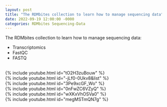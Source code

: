 ```yaml
---
layout: post
title: "The RDMbites collection to learn how to manage sequencing data"
date: 2022-09-19 12:00:00 -0000
categories: RDMbites Sequencing-Data
---
```

The RDMbites collection to learn how to manage sequencing data:
- Transcriptomics
- FastQC
- FASTQ
</br>
{% include youtube.html id="tO2H3zuBouw" %}
</br>
{% include youtube.html id="-jLf0-0Ukv8&list" %}
</br>
{% include youtube.html id="3Pe9xcGF_Wo" %}
</br>
{% include youtube.html id="0nFwZC6VZyQ" %}
</br>
{% include youtube.html id="wXKxVhOSVa0" %}
</br>
{% include youtube.html id="megMSTmQN7g" %}

